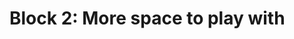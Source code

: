 # Block 2: More space to play with #

<!--
   -2. recursive functions, input, streams, vector, strings (optional)
   -  * introduce the magic of recursive functions
   -  * show examples of input from the user
   -  * show how variables passed as value don't change while passed by reference do
   -  * "explain" what a stream is and their hierarchy, lots of examples reading and writing
   -    to files
   -  * show problems of traditional function declarations, and explain how to
   -    declare/define a function using `template`
   -  * show how to use `std::vector`, and how to use it to do several interesting things like
   -    getting input from the user
   -->

<!-- vim:set filetype=markdown.pandoc : -->
